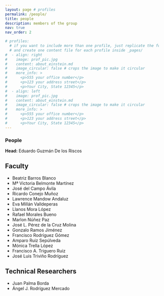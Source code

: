 ```yaml
---
layout: page # profiles
permalink: /people/
title: people
description: members of the group
nav: true
nav_order: 2

# profiles:
  # if you want to include more than one profile, just replicate the following block
  # and create one content file for each profile inside _pages/
#  - align: right
#    image: prof_pic.jpg
#    content: about_einstein.md
#    image_circular: false # crops the image to make it circular
#    more_info: >
#      <p>555 your office number</p>
#      <p>123 your address street</p>
#      <p>Your City, State 12345</p>
#  - align: left
#    image: prof_pic.jpg
#    content: about_einstein.md
#    image_circular: false # crops the image to make it circular
#    more_info: >
#      <p>555 your office number</p>
#      <p>123 your address street</p>
#      <p>Your City, State 12345</p>
---
```


### People

**Head:** Eduardo Guzmán De los Riscos

## Faculty
- Beatriz Barros Blanco
- Mª Victoria Belmonte Martínez
- José del Campo Ávila
- Ricardo Conejo Muñoz
- Lawrence Mandow Andaluz
- Eva Millán Valldeperas
- Llanos Mora López
- Rafael Morales Bueno
- Marlon Núñez Paz
- José L. Pérez de la Cruz Molina
- Gonzalo Ramos Jiménez
- Francisco Rodríguez Gómez
- Amparo Ruiz Sepúlveda
- Mónica Trella López
- Francisco A. Triguero Ruiz
- José Luis Triviño Rodríguez


## Technical Researchers
- Juan Palma Borda
- Ángel J. Rodríguez Mercado
